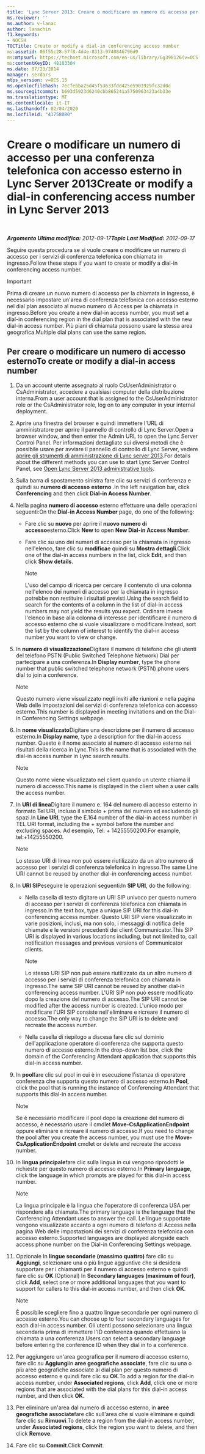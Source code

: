 ```yaml
---
title: 'Lync Server 2013: Creare o modificare un numero di accesso per una conferenza telefonica con accesso esterno'
ms.reviewer: ''
ms.author: v-lanac
author: lanachin
f1.keywords:
- NOCSH
TOCTitle: Create or modify a dial-in conferencing access number
ms:assetid: 06f55c28-57f8-4d4e-8313-9740846796d9
ms:mtpsurl: https://technet.microsoft.com/en-us/library/Gg398126(v=OCS.15)
ms:contentKeyID: 48183304
ms.date: 07/23/2014
manager: serdars
mtps_version: v=OCS.15
ms.openlocfilehash: 7ecfebba25d45f53633fdd425e5901929fc32d0c
ms.sourcegitcommit: b693d5923d6240cbb865241a5750963423a4b33e
ms.translationtype: MT
ms.contentlocale: it-IT
ms.lasthandoff: 02/04/2020
ms.locfileid: "41758080"
---
```

<div data-xmlns="http://www.w3.org/1999/xhtml">

<div class="topic" data-xmlns="http://www.w3.org/1999/xhtml" data-msxsl="urn:schemas-microsoft-com:xslt" data-cs="http://msdn.microsoft.com/en-us/">

<div data-asp="http://msdn2.microsoft.com/asp">

# <a name="create-or-modify-a-dial-in-conferencing-access-number-in-lync-server-2013"></a><span data-ttu-id="f8394-102">Creare o modificare un numero di accesso per una conferenza telefonica con accesso esterno in Lync Server 2013</span><span class="sxs-lookup"><span data-stu-id="f8394-102">Create or modify a dial-in conferencing access number in Lync Server 2013</span></span>

</div>

<div id="mainSection">

<div id="mainBody">

<span> </span>

<span data-ttu-id="f8394-103">_**Argomento Ultima modifica:** 2012-09-17_</span><span class="sxs-lookup"><span data-stu-id="f8394-103">_**Topic Last Modified:** 2012-09-17_</span></span>

<span data-ttu-id="f8394-104">Seguire questa procedura se si vuole creare o modificare un numero di accesso per i servizi di conferenza telefonica con chiamata in ingresso.</span><span class="sxs-lookup"><span data-stu-id="f8394-104">Follow these steps if you want to create or modify a dial-in conferencing access number.</span></span>

<div>


> [!IMPORTANT]  
> <span data-ttu-id="f8394-105">Prima di creare un nuovo numero di accesso per la chiamata in ingresso, è necessario impostare un'area di conferenza telefonica con accesso esterno nel dial plan associato al nuovo numero di Access per la chiamata in ingresso.</span><span class="sxs-lookup"><span data-stu-id="f8394-105">Before you create a new dial-in access number, you must set a dial-in conferencing region in the dial plan that is associated with the new dial-in access number.</span></span> <span data-ttu-id="f8394-106">Più piani di chiamata possono usare la stessa area geografica.</span><span class="sxs-lookup"><span data-stu-id="f8394-106">Multiple dial plans can use the same region.</span></span>



</div>

<div>

## <a name="to-create-or-modify-a-dial-in-access-number"></a><span data-ttu-id="f8394-107">Per creare o modificare un numero di accesso esterno</span><span class="sxs-lookup"><span data-stu-id="f8394-107">To create or modify a dial-in access number</span></span>

1.  <span data-ttu-id="f8394-108">Da un account utente assegnato al ruolo CsUserAdministrator o CsAdministrator, accedere a qualsiasi computer della distribuzione interna.</span><span class="sxs-lookup"><span data-stu-id="f8394-108">From a user account that is assigned to the CsUserAdministrator role or the CsAdministrator role, log on to any computer in your internal deployment.</span></span>

2.  <span data-ttu-id="f8394-109">Aprire una finestra del browser e quindi immettere l'URL di amministratore per aprire il pannello di controllo di Lync Server.</span><span class="sxs-lookup"><span data-stu-id="f8394-109">Open a browser window, and then enter the Admin URL to open the Lync Server Control Panel.</span></span> <span data-ttu-id="f8394-110">Per informazioni dettagliate sui diversi metodi che è possibile usare per avviare il pannello di controllo di Lync Server, vedere [aprire gli strumenti di amministrazione di Lync server 2013](lync-server-2013-open-lync-server-administrative-tools.md).</span><span class="sxs-lookup"><span data-stu-id="f8394-110">For details about the different methods you can use to start Lync Server Control Panel, see [Open Lync Server 2013 administrative tools](lync-server-2013-open-lync-server-administrative-tools.md).</span></span>

3.  <span data-ttu-id="f8394-111">Sulla barra di spostamento sinistra fare clic su servizi di conferenza e quindi su **numero di accesso** **esterno** .</span><span class="sxs-lookup"><span data-stu-id="f8394-111">In the left navigation bar, click **Conferencing** and then click **Dial-in Access Number**.</span></span>

4.  <span data-ttu-id="f8394-112">Nella pagina **numero di accesso** esterno effettuare una delle operazioni seguenti:</span><span class="sxs-lookup"><span data-stu-id="f8394-112">On the **Dial-in Access Number** page, do one of the following:</span></span>
    
      - <span data-ttu-id="f8394-113">Fare clic su **nuovo** per aprire il **nuovo numero di accesso**esterno.</span><span class="sxs-lookup"><span data-stu-id="f8394-113">Click **New** to open **New Dial-in Access Number**.</span></span>
    
      - <span data-ttu-id="f8394-114">Fare clic su uno dei numeri di accesso per la chiamata in ingresso nell'elenco, fare clic su **modifica**e quindi su **Mostra dettagli**.</span><span class="sxs-lookup"><span data-stu-id="f8394-114">Click one of the dial-in access numbers in the list, click **Edit**, and then click **Show details**.</span></span>
        
        <div>
        

        > [!NOTE]  
        > <span data-ttu-id="f8394-115">L'uso del campo di ricerca per cercare il contenuto di una colonna nell'elenco dei numeri di accesso per la chiamata in ingresso potrebbe non restituire i risultati previsti.</span><span class="sxs-lookup"><span data-stu-id="f8394-115">Using the search field to search for the contents of a column in the list of dial-in access numbers may not yield the results you expect.</span></span> <span data-ttu-id="f8394-116">Ordinare invece l'elenco in base alla colonna di interesse per identificare il numero di accesso esterno che si vuole visualizzare o modificare.</span><span class="sxs-lookup"><span data-stu-id="f8394-116">Instead, sort the list by the column of interest to identify the dial-in access number you want to view or change.</span></span>

        
        </div>

5.  <span data-ttu-id="f8394-117">In **numero di visualizzazione**Digitare il numero di telefono che gli utenti del telefono PSTN (Public Switched Telephone Network) Dial per partecipare a una conferenza.</span><span class="sxs-lookup"><span data-stu-id="f8394-117">In **Display number**, type the phone number that public switched telephone network (PSTN) phone users dial to join a conference.</span></span>
    
    <div>
    

    > [!NOTE]  
    > <span data-ttu-id="f8394-118">Questo numero viene visualizzato negli inviti alle riunioni e nella pagina Web delle impostazioni dei servizi di conferenza telefonica con accesso esterno.</span><span class="sxs-lookup"><span data-stu-id="f8394-118">This number is displayed in meeting invitations and on the Dial-in Conferencing Settings webpage.</span></span>

    
    </div>

6.  <span data-ttu-id="f8394-119">In **nome visualizzato**Digitare una descrizione per il numero di accesso esterno.</span><span class="sxs-lookup"><span data-stu-id="f8394-119">In **Display name**, type a description for the dial-in access number.</span></span> <span data-ttu-id="f8394-120">Questo è il nome associato al numero di accesso esterno nei risultati della ricerca in Lync.</span><span class="sxs-lookup"><span data-stu-id="f8394-120">This is the name that is associated with the dial-in access number in Lync search results.</span></span>
    
    <div>
    

    > [!NOTE]  
    > <span data-ttu-id="f8394-121">Questo nome viene visualizzato nel client quando un utente chiama il numero di accesso.</span><span class="sxs-lookup"><span data-stu-id="f8394-121">This name is displayed in the client when a user calls the access number.</span></span>

    
    </div>

7.  <span data-ttu-id="f8394-122">In **URI di linea**Digitare il numero e. 164 del numero di accesso esterno in formato Tel URI, incluso il simbolo + prima del numero ed escludendo gli spazi.</span><span class="sxs-lookup"><span data-stu-id="f8394-122">In **Line URI**, type the E.164 number of the dial-in access number in TEL URI format, including the + symbol before the number and excluding spaces.</span></span> <span data-ttu-id="f8394-123">Ad esempio, Tel: + 14255550200.</span><span class="sxs-lookup"><span data-stu-id="f8394-123">For example, tel:+14255550200.</span></span>
    
    <div>
    

    > [!NOTE]  
    > <span data-ttu-id="f8394-124">Lo stesso URI di linea non può essere riutilizzato da un altro numero di accesso per i servizi di conferenza telefonica in ingresso.</span><span class="sxs-lookup"><span data-stu-id="f8394-124">The same Line URI cannot be reused by another dial-in conferencing access number.</span></span>

    
    </div>

8.  <span data-ttu-id="f8394-125">In **URI SIP**eseguire le operazioni seguenti:</span><span class="sxs-lookup"><span data-stu-id="f8394-125">In **SIP URI**, do the following:</span></span>
    
      - <span data-ttu-id="f8394-126">Nella casella di testo digitare un URI SIP univoco per questo numero di accesso per i servizi di conferenza telefonica con chiamata in ingresso.</span><span class="sxs-lookup"><span data-stu-id="f8394-126">In the text box, type a unique SIP URI for this dial-in conferencing access number.</span></span> <span data-ttu-id="f8394-127">Questo URI SIP viene visualizzato in varie posizioni, inclusi, ma non solo, i messaggi di notifica delle chiamate e le versioni precedenti dei client Communicator.</span><span class="sxs-lookup"><span data-stu-id="f8394-127">This SIP URI is displayed in various locations including, but not limited to, call notification messages and previous versions of Communicator clients.</span></span>
        
        <div>
        

        > [!NOTE]  
        > <span data-ttu-id="f8394-128">Lo stesso URI SIP non può essere riutilizzato da un altro numero di accesso per i servizi di conferenza telefonica con chiamata in ingresso.</span><span class="sxs-lookup"><span data-stu-id="f8394-128">The same SIP URI cannot be reused by another dial-in conferencing access number.</span></span> <span data-ttu-id="f8394-129">L'URI SIP non può essere modificato dopo la creazione del numero di accesso.</span><span class="sxs-lookup"><span data-stu-id="f8394-129">The SIP URI cannot be modified after the access number is created.</span></span> <span data-ttu-id="f8394-130">L'unico modo per modificare l'URI SIP consiste nell'eliminare e ricreare il numero di accesso.</span><span class="sxs-lookup"><span data-stu-id="f8394-130">The only way to change the SIP URI is to delete and recreate the access number.</span></span>

        
        </div>
    
      - <span data-ttu-id="f8394-131">Nella casella di riepilogo a discesa fare clic sul dominio dell'applicazione operatore di conferenza che supporta questo numero di accesso esterno.</span><span class="sxs-lookup"><span data-stu-id="f8394-131">In the drop-down list box, click the domain of the Conferencing Attendant application that supports this dial-in access number.</span></span>

9.  <span data-ttu-id="f8394-132">In **pool**fare clic sul pool in cui è in esecuzione l'istanza di operatore conferenza che supporta questo numero di accesso esterno.</span><span class="sxs-lookup"><span data-stu-id="f8394-132">In **Pool**, click the pool that is running the instance of Conferencing Attendant that supports this dial-in access number.</span></span>
    
    <div>
    

    > [!NOTE]  
    > <span data-ttu-id="f8394-133">Se è necessario modificare il pool dopo la creazione del numero di accesso, è necessario usare il cmdlet <STRONG>Move-CsApplicationEndpoint</STRONG> oppure eliminare e ricreare il numero di accesso.</span><span class="sxs-lookup"><span data-stu-id="f8394-133">If you need to change the pool after you create the access number, you must use the <STRONG>Move-CsApplicationEndpoint</STRONG> cmdlet or delete and recreate the access number.</span></span>

    
    </div>

10. <span data-ttu-id="f8394-134">In **lingua principale**fare clic sulla lingua in cui vengono riprodotti le richieste per questo numero di accesso esterno.</span><span class="sxs-lookup"><span data-stu-id="f8394-134">In **Primary language**, click the language in which prompts are played for this dial-in access number.</span></span>
    
    <div>
    

    > [!NOTE]  
    > <span data-ttu-id="f8394-135">La lingua principale è la lingua che l'operatore di conferenza USA per rispondere alla chiamata.</span><span class="sxs-lookup"><span data-stu-id="f8394-135">The primary language is the language that the Conferencing Attendant uses to answer the call.</span></span> <span data-ttu-id="f8394-136">Le lingue supportate vengono visualizzate accanto a ogni numero di telefono di Access nella pagina Web delle impostazioni dei servizi di conferenza telefonica con accesso esterno.</span><span class="sxs-lookup"><span data-stu-id="f8394-136">Supported languages are displayed alongside each access phone number on the Dial-in Conferencing Settings webpage.</span></span>

    
    </div>

11. <span data-ttu-id="f8394-137">Opzionale In **lingue secondarie (massimo quattro)** fare clic su **Aggiungi**, selezionare una o più lingue aggiuntive che si desidera supportare per i chiamanti per il numero di accesso esterno e quindi fare clic su **OK**.</span><span class="sxs-lookup"><span data-stu-id="f8394-137">(Optional) In **Secondary languages (maximum of four)**, click **Add**, select one or more additional languages that you want to support for callers to this dial-in access number, and then click **OK**.</span></span>
    
    <div>
    

    > [!NOTE]  
    > <span data-ttu-id="f8394-138">È possibile scegliere fino a quattro lingue secondarie per ogni numero di accesso esterno.</span><span class="sxs-lookup"><span data-stu-id="f8394-138">You can choose up to four secondary languages for each dial-in access number.</span></span> <span data-ttu-id="f8394-139">Gli utenti possono selezionare una lingua secondaria prima di immettere l'ID conferenza quando effettuano la chiamata a una conferenza.</span><span class="sxs-lookup"><span data-stu-id="f8394-139">Users can select a secondary language before entering the conference ID when they dial in to a conference.</span></span>

    
    </div>

12. <span data-ttu-id="f8394-140">Per aggiungere un'area geografica per il numero di accesso esterno, fare clic su **Aggiungi**in **aree geografiche associate**, fare clic su una o più aree geografiche associate ai dial plan per questo numero di accesso esterno e quindi fare clic su **OK**.</span><span class="sxs-lookup"><span data-stu-id="f8394-140">To add a region for the dial-in access number, under **Associated regions**, click **Add**, click one or more regions that are associated with the dial plans for this dial-in access number, and then click **OK**.</span></span>

13. <span data-ttu-id="f8394-141">Per eliminare un'area dal numero di accesso esterno, in **aree geografiche associate**fare clic sull'area che si vuole eliminare e quindi fare clic su **Rimuovi**.</span><span class="sxs-lookup"><span data-stu-id="f8394-141">To delete a region from the dial-in access number, under **Associated regions**, click the region you want to delete, and then click **Remove**.</span></span>

14. <span data-ttu-id="f8394-142">Fare clic su **Commit**.</span><span class="sxs-lookup"><span data-stu-id="f8394-142">Click **Commit**.</span></span>

</div>

</div>

<span> </span>

</div>

</div>

</div>

